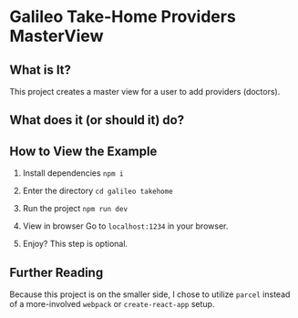 # Galileo Take-Home Providers MasterView

## What is It?
This project creates a master view for a user to add providers (doctors).

## What does it (or should it) do?


## How to View the Example

1. Install dependencies
``` npm i ```

2. Enter the directory
``` cd galileo takehome ```

3. Run the project
``` npm run dev ```

4. View in browser
Go to ```localhost:1234``` in your browser.

5. Enjoy?
This step is optional.

## Further Reading

Because this project is on the smaller side, I chose to utilize `parcel` instead of a more-involved `webpack` or `create-react-app` setup.
